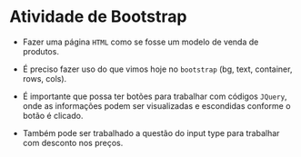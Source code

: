 # Atividade de Bootstrap

* Fazer uma página `HTML` como se fosse um modelo de venda de produtos.

* É preciso fazer uso do que vimos hoje no `bootstrap` (bg, text, container, rows, cols).

* É importante que possa ter botões para trabalhar com códigos `JQuery`, onde as informações podem ser visualizadas e escondidas conforme o botão é clicado.

* Também pode ser trabalhado a questão do input type para trabalhar com desconto nos preços.
